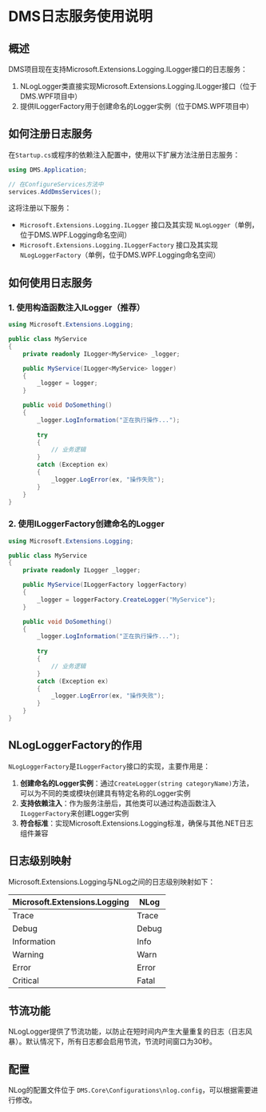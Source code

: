 # DMS日志服务使用说明

## 概述

DMS项目现在支持Microsoft.Extensions.Logging.ILogger接口的日志服务：
1. NLogLogger类直接实现Microsoft.Extensions.Logging.ILogger接口（位于DMS.WPF项目中）
2. 提供ILoggerFactory用于创建命名的Logger实例（位于DMS.WPF项目中）

## 如何注册日志服务

在`Startup.cs`或程序的依赖注入配置中，使用以下扩展方法注册日志服务：

```csharp
using DMS.Application;

// 在ConfigureServices方法中
services.AddDmsServices();
```

这将注册以下服务：
- `Microsoft.Extensions.Logging.ILogger` 接口及其实现 `NLogLogger`（单例，位于DMS.WPF.Logging命名空间）
- `Microsoft.Extensions.Logging.ILoggerFactory` 接口及其实现 `NLogLoggerFactory`（单例，位于DMS.WPF.Logging命名空间）

## 如何使用日志服务

### 1. 使用构造函数注入ILogger（推荐）

```csharp
using Microsoft.Extensions.Logging;

public class MyService
{
    private readonly ILogger<MyService> _logger;

    public MyService(ILogger<MyService> logger)
    {
        _logger = logger;
    }

    public void DoSomething()
    {
        _logger.LogInformation("正在执行操作...");
        
        try
        {
            // 业务逻辑
        }
        catch (Exception ex)
        {
            _logger.LogError(ex, "操作失败");
        }
    }
}
```

### 2. 使用ILoggerFactory创建命名的Logger

```csharp
using Microsoft.Extensions.Logging;

public class MyService
{
    private readonly ILogger _logger;

    public MyService(ILoggerFactory loggerFactory)
    {
        _logger = loggerFactory.CreateLogger("MyService");
    }

    public void DoSomething()
    {
        _logger.LogInformation("正在执行操作...");
        
        try
        {
            // 业务逻辑
        }
        catch (Exception ex)
        {
            _logger.LogError(ex, "操作失败");
        }
    }
}
```

## NLogLoggerFactory的作用

`NLogLoggerFactory`是`ILoggerFactory`接口的实现，主要作用是：

1. **创建命名的Logger实例**：通过`CreateLogger(string categoryName)`方法，可以为不同的类或模块创建具有特定名称的Logger实例
2. **支持依赖注入**：作为服务注册后，其他类可以通过构造函数注入`ILoggerFactory`来创建Logger实例
3. **符合标准**：实现Microsoft.Extensions.Logging标准，确保与其他.NET日志组件兼容

## 日志级别映射

Microsoft.Extensions.Logging与NLog之间的日志级别映射如下：

| Microsoft.Extensions.Logging | NLog     |
|-----------------------------|----------|
| Trace                       | Trace    |
| Debug                       | Debug    |
| Information                 | Info     |
| Warning                     | Warn     |
| Error                       | Error    |
| Critical                    | Fatal    |

## 节流功能

NLogLogger提供了节流功能，以防止在短时间内产生大量重复的日志（日志风暴）。默认情况下，所有日志都会启用节流，节流时间窗口为30秒。

## 配置

NLog的配置文件位于 `DMS.Core\Configurations\nlog.config`，可以根据需要进行修改。
